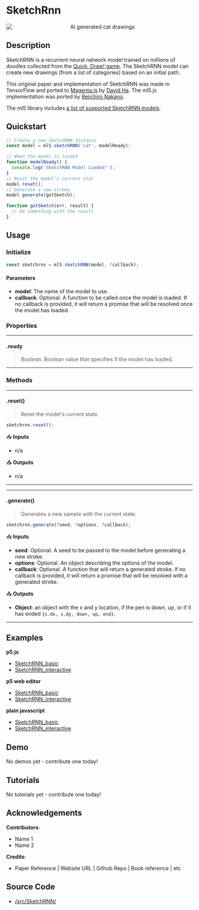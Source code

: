 # SketchRnn


<center>
    <img style="display:block; max-height:20rem" alt="AI generated cat drawings" src="_media/reference__header-sketchrnn.png">
</center>


## Description

SketchRNN is a recurrent neural network model trained on millions of doodles collected from the [Quick, Draw! game](https://quickdraw.withgoogle.com/). The SketchRNN model can create new drawings (from a list of categories) based on an initial path.

This original paper and implementation of SketchRNN was made in TensorFlow and ported to [Magenta.js](https://magenta.tensorflow.org/get-started/#magenta-js) by [David Ha](https://twitter.com/hardmaru). The ml5.js implementation was ported by [Reiichiro Nakano](https://github.com/reiinakano).

The ml5 library includes [a list of supported SketchRNN models](https://github.com/ml5js/ml5-library/blob/master/src/SketchRNN/models.js).

## Quickstart

```js
// Create a new SketchRNN Instance
const model = ml5.sketchRNN('cat', modelReady);

// When the model is loaded
function modelReady() {
  console.log('SketchRNN Model Loaded!');
}
// Reset the model's current stat
model.reset();
// Generate a new stroke
model.generate(gotSketch);

function gotSketch(err, result) {
  // Do something with the result
}
```


## Usage

### Initialize

```js
const sketchrnn = ml5.sketchRNN(model, ?callback);
```

#### Parameters
* **model**: The name of the model to use.
* **callback**: Optional. A function to be called once the model is loaded. If no callback is provided, it will return a promise that will be resolved once the model has loaded.

### Properties

***
#### .ready
> *Boolean*. Boolean value that specifies if the model has loaded.
***


### Methods


***
#### .reset()
> Reset the model's current state

```js
sketchrnn.reset();
```

📥 **Inputs**

* n/a

📤 **Outputs**

* n/a

***



<!-- /////////////////////
FUNCTION DEFINITION START
///////////////////////// -->
***
#### .generate()
> Generates a new sample with the current state.

```js
sketchrnn.generate(?seed, ?options, ?callback);
```

📥 **Inputs**
* **seed**: Optional. A seed to be passed to the model before generating a new stroke.
* **options**: Optional. An object describing the options of the model.
* **callback**: Optional. A function that will return a generated stroke. If no callback is provided, it will return a promise that will be resolved with a generated stroke.

📤 **Outputs**

* **Object**: an object with the x and y location, if the pen is down, up, or if it has ended `{s.dx, s.dy, down, up, end}`.

***





## Examples

**p5.js**
* [SketchRNN_basic](https://github.com/ml5js/ml5-library/tree/development/examples/p5js/SketchRNN/SketchRNN_basic)
* [SketchRNN_interactive](https://github.com/ml5js/ml5-library/tree/development/examples/p5js/SketchRNN/SketchRNN_interactive)

**p5 web editor**
* [SketchRNN_basic](https://editor.p5js.org/ml5/sketches/SketchRNN_basic)
* [SketchRNN_interactive](https://editor.p5js.org/ml5/sketches/SketchRNN_interactive)

**plain javascript**
* [SketchRNN_basic](https://github.com/ml5js/ml5-library/tree/development/examples/javascript/SketchRNN/_basic)
* [SketchRNN_interactive](https://github.com/ml5js/ml5-library/tree/development/examples/javascript/SketchRNN/SketchRNN_interactive)


## Demo

No demos yet - contribute one today!

## Tutorials

No tutorials yet - contribute one today!


## Acknowledgements

**Contributors**:
  * Name 1
  * Name 2

**Credits**:
  * Paper Reference | Website URL | Github Repo | Book reference | etc



## Source Code

* [/src/SketchRNN/](https://github.com/ml5js/ml5-library/tree/development/src/SketchRNN)

